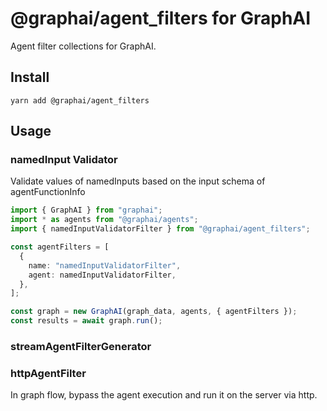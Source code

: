 # @graphai/agent_filters for GraphAI

Agent filter collections for GraphAI.

## Install

```
yarn add @graphai/agent_filters
```

## Usage


### namedInput Validator

Validate values of namedInputs based on the input schema of agentFunctionInfo

```typescript
import { GraphAI } from "graphai";
import * as agents from "@graphai/agents";
import { namedInputValidatorFilter } from "@graphai/agent_filters";

const agentFilters = [
  {
    name: "namedInputValidatorFilter",
    agent: namedInputValidatorFilter,
  },
];

const graph = new GraphAI(graph_data, agents, { agentFilters });
const results = await graph.run();

```


### streamAgentFilterGenerator



### httpAgentFilter

In graph flow, bypass the agent execution and run it on the server via http.


